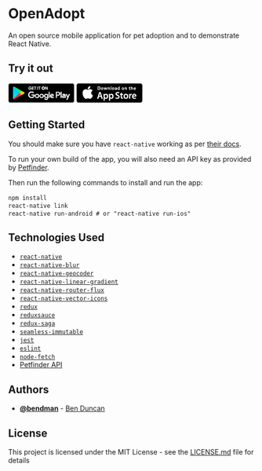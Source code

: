# OpenAdopt

An open source mobile application for pet adoption and to demonstrate React Native.

## Try it out

<a href='https://play.google.com/store/apps/details?id=com.openadopt&pcampaignid=MKT-Other-global-all-co-prtnr-py-PartBadge-Mar2515-1'><img alt='Get it on Google Play' src='play-store.png' height='40' /></a>
<a href="https://itunes.apple.com/us/app/open-adopt/id1208335615?mt=8"><img alt='Get it on iOS'  src='app-store.png' height='40' /></a>

## Getting Started

You should make sure you have `react-native` working as per [their docs](https://facebook.github.io/react-native/docs/getting-started.html#content).

To run your own build of the app, you will also need an API key as provided by [Petfinder](https://www.petfinder.com/developers/api-docs).

Then run the following commands to install and run the app:

```
npm install
react-native link
react-native run-android # or "react-native run-ios"
```

## Technologies Used
 - [`react-native`](https://facebook.github.io/react-native/)
 - [`react-native-blur`](https://github.com/react-native-community/react-native-blur)
 - [`react-native-geocoder`](https://github.com/devfd/react-native-geocoder)
 - [`react-native-linear-gradient`](https://github.com/react-native-community/react-native-linear-gradient)
 - [`react-native-router-flux`](https://github.com/aksonov/react-native-router-flux)
 - [`react-native-vector-icons`](https://github.com/oblador/react-native-vector-icons)
 - [`redux`](http://redux.js.org/)
 - [`reduxsauce`](https://github.com/skellock/reduxsauce)
 - [`redux-saga`](https://redux-saga.github.io/redux-saga/)
 - [`seamless-immutable`](https://github.com/rtfeldman/seamless-immutable)
 - [`jest`](https://facebook.github.io/jest/)
 - [`eslint`](http://eslint.org/)
 - [`node-fetch`](https://github.com/bitinn/node-fetch)
 - [Petfinder API](https://www.petfinder.com/developers/api-docs)

## Authors

* **[@bendman](https://github.com/bendman)** - [Ben Duncan](http://benduncan.me/)

## License

This project is licensed under the MIT License - see the [LICENSE.md](LICENSE.md) file for details
